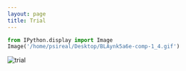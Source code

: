 ```yaml
---
layout: page
title: Trial
---
```



```python
from IPython.display import Image
Image('/home/psireal/Desktop/BLAynk5a6e-comp-1_4.gif')
```



![trial](../_images/pSFqt3l24y-comp-1_3.gif)


